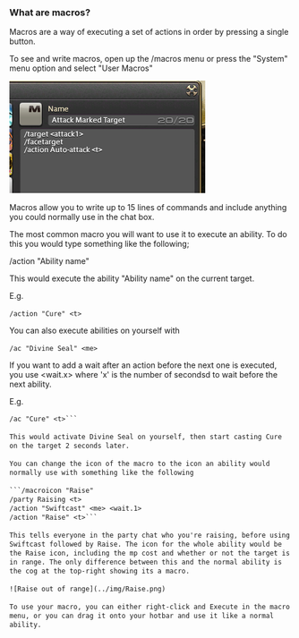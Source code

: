### What are macros?

Macros are a way of executing a set of actions in order by pressing a single button.

To see and write macros, open up the /macros menu or press the "System" menu option and select "User Macros"

![Some default macros](../img/macros.png)

Macros allow you to write up to 15 lines of commands and include anything you could normally use in the chat box.

The most common macro you will want to use it to execute an ability. To do this you would type something like the following;

/action "Ability name" <t>

This would execute the ability "Ability name" on the current target.

E.g.

```/action "Cure" <t>```

You can also execute abilities on yourself with <me>

```/ac "Divine Seal" <me>```

If you want to add a wait after an action before the next one is executed, you use <wait.x> where 'x' is the number of secondsd to wait before the next ability.

E.g.

```/ac "Divine Seal" <me> <wait.2>
/ac "Cure" <t>```

This would activate Divine Seal on yourself, then start casting Cure on the target 2 seconds later.

You can change the icon of the macro to the icon an ability would normally use with something like the following

```/macroicon "Raise"
/party Raising <t>
/action "Swiftcast" <me> <wait.1>
/action "Raise" <t>```

This tells everyone in the party chat who you're raising, before using Swiftcast followed by Raise. The icon for the whole ability would be the Raise icon, including the mp cost and whether or not the target is in range. The only difference between this and the normal ability is the cog at the top-right showing its a macro.

![Raise out of range](../img/Raise.png)

To use your macro, you can either right-click and Execute in the macro menu, or you can drag it onto your hotbar and use it like a normal ability.
